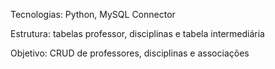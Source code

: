 Tecnologias: Python, MySQL Connector

Estrutura: tabelas professor, disciplinas e tabela intermediária

Objetivo: CRUD de professores, disciplinas e associações
